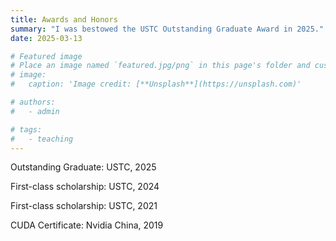 ```yaml
---
title: Awards and Honors
summary: "I was bestowed the USTC Outstanding Graduate Award in 2025."
date: 2025-03-13

# Featured image
# Place an image named `featured.jpg/png` in this page's folder and customize its options here.
# image:
#   caption: 'Image credit: [**Unsplash**](https://unsplash.com)'

# authors:
#   - admin

# tags:
#   - teaching
---
```

Outstanding Graduate: USTC, 2025

First-class scholarship: USTC, 2024

First-class scholarship: USTC, 2021

CUDA Certificate: Nvidia China, 2019
